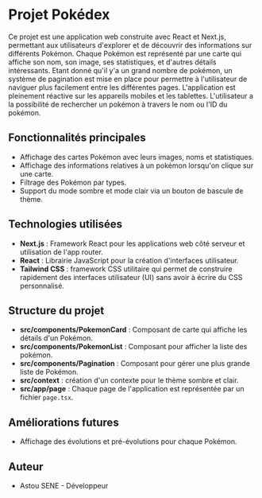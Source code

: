 # Projet Pokédex

Ce projet est une application web construite avec React et Next.js, permettant aux utilisateurs
d'explorer et de découvrir des informations sur différents Pokémon. Chaque Pokémon est
représenté par une carte qui affiche son nom, son image, ses statistiques, et d'autres détails intéressants.
Etant donné qu'il y'a un grand nombre de pokémon, un système de pagination est mise en place pour permettre à l'utilisateur de naviguer plus facilement entre les différentes pages.
L'application est pleinement réactive sur les appareils mobiles et les tablettes. 
L'utilisateur a la possibilité de rechercher un pokémon à travers le nom ou l'ID du pokémon.

## Fonctionnalités principales

- Affichage des cartes Pokémon avec leurs images, noms et statistiques.
- Affichage des informations relatives à un pokémon lorsqu'on clique sur une carte.
- Filtrage des Pokémon par types.
- Support du mode sombre et mode clair via un bouton de bascule de thème.

## Technologies utilisées

- **Next.js** : Framework React pour les applications web côté serveur et utilisation de l'app router.
- **React** : Librairie JavaScript pour la création d'interfaces utilisateur.
- **Tailwind CSS** : framework CSS utilitaire qui permet de construire rapidement des interfaces utilisateur (UI) sans avoir à écrire du CSS personnalisé.

## Structure du projet

- **src/components/PokemonCard** : Composant de carte qui affiche les détails d'un Pokémon.
- **src/components/PokemonList** : Composant pour afficher la liste des pokémon.
- **src/components/Pagination**  : Composant pour gérer une plus grande liste de Pokémon.
- **src/context** : création d'un contexte pour le thème sombre et clair.
- **src/app/page** : Chaque page de l'application est représentée par un fichier `page.tsx`.


## Améliorations futures
- Affichage des évolutions et pré-évolutions pour chaque Pokémon.

## Auteur
- Astou SENE - Développeur
